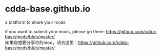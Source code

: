 # cdda-base.github.io
a platform to share your mods

if you want to submit your mods, please go there: https://github.com/cdda-base/mods/blub/master/  
如果你想要分享你的mod，请去这里：https://github.com/cdda-base/mods/blub/master/
